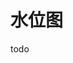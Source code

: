 <!--
 * @Autor: costa
 * @Date: 2023-08-01 13:49:37
 * @LastEditors: costa
 * @LastEditTime: 2023-08-01 13:49:58
 * @Description: 
 * @Copyright: © 2023 by costa. All rights reserved.
-->
# 水位图

todo